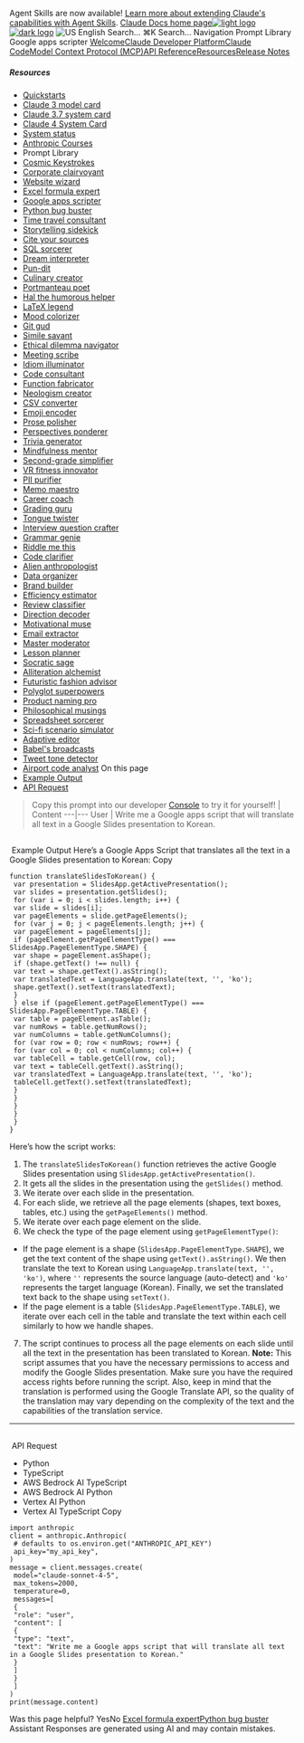 Agent Skills are now available! [Learn more about extending Claude's capabilities with Agent Skills](/en/docs/agents-and-tools/agent-skills/overview).
[Claude Docs home page![light logo](https://mintcdn.com/anthropic-claude-docs/DcI2Ybid7ZEnFaf0/logo/light.svg?fit=max&auto=format&n=DcI2Ybid7ZEnFaf0&q=85&s=c877c45432515ee69194cb19e9f983a2)![dark logo](https://mintcdn.com/anthropic-claude-docs/DcI2Ybid7ZEnFaf0/logo/dark.svg?fit=max&auto=format&n=DcI2Ybid7ZEnFaf0&q=85&s=f5bb877be0cb3cba86cf6d7c88185216)](/)
![US](https://d3gk2c5xim1je2.cloudfront.net/flags/US.svg)
English
Search...
⌘K
Search...
Navigation
Prompt Library
Google apps scripter
[Welcome](/en/home)[Claude Developer Platform](/en/docs/intro)[Claude Code](/en/docs/claude-code/overview)[Model Context Protocol (MCP)](/en/docs/mcp)[API Reference](/en/api/messages)[Resources](/en/resources/overview)[Release Notes](/en/release-notes/overview)
##### Resources
 * [Quickstarts](https://github.com/anthropics/anthropic-quickstarts)
 * [Claude 3 model card](https://assets.anthropic.com/m/61e7d27f8c8f5919/original/Claude-3-Model-Card.pdf)
 * [Claude 3.7 system card](https://anthropic.com/claude-3-7-sonnet-system-card)
 * [Claude 4 System Card](https://www-cdn.anthropic.com/6be99a52cb68eb70eb9572b4cafad13df32ed995.pdf)
 * [System status](https://status.anthropic.com/)
 * [Anthropic Courses](https://anthropic.skilljar.com/)
 * Prompt Library
 * [Cosmic Keystrokes](/en/resources/prompt-library/cosmic-keystrokes)
 * [Corporate clairvoyant](/en/resources/prompt-library/corporate-clairvoyant)
 * [Website wizard](/en/resources/prompt-library/website-wizard)
 * [Excel formula expert](/en/resources/prompt-library/excel-formula-expert)
 * [Google apps scripter](/en/resources/prompt-library/google-apps-scripter)
 * [Python bug buster](/en/resources/prompt-library/python-bug-buster)
 * [Time travel consultant](/en/resources/prompt-library/time-travel-consultant)
 * [Storytelling sidekick](/en/resources/prompt-library/storytelling-sidekick)
 * [Cite your sources](/en/resources/prompt-library/cite-your-sources)
 * [SQL sorcerer](/en/resources/prompt-library/sql-sorcerer)
 * [Dream interpreter](/en/resources/prompt-library/dream-interpreter)
 * [Pun-dit](/en/resources/prompt-library/pun-dit)
 * [Culinary creator](/en/resources/prompt-library/culinary-creator)
 * [Portmanteau poet](/en/resources/prompt-library/portmanteau-poet)
 * [Hal the humorous helper](/en/resources/prompt-library/hal-the-humorous-helper)
 * [LaTeX legend](/en/resources/prompt-library/latex-legend)
 * [Mood colorizer](/en/resources/prompt-library/mood-colorizer)
 * [Git gud](/en/resources/prompt-library/git-gud)
 * [Simile savant](/en/resources/prompt-library/simile-savant)
 * [Ethical dilemma navigator](/en/resources/prompt-library/ethical-dilemma-navigator)
 * [Meeting scribe](/en/resources/prompt-library/meeting-scribe)
 * [Idiom illuminator](/en/resources/prompt-library/idiom-illuminator)
 * [Code consultant](/en/resources/prompt-library/code-consultant)
 * [Function fabricator](/en/resources/prompt-library/function-fabricator)
 * [Neologism creator](/en/resources/prompt-library/neologism-creator)
 * [CSV converter](/en/resources/prompt-library/csv-converter)
 * [Emoji encoder](/en/resources/prompt-library/emoji-encoder)
 * [Prose polisher](/en/resources/prompt-library/prose-polisher)
 * [Perspectives ponderer](/en/resources/prompt-library/perspectives-ponderer)
 * [Trivia generator](/en/resources/prompt-library/trivia-generator)
 * [Mindfulness mentor](/en/resources/prompt-library/mindfulness-mentor)
 * [Second-grade simplifier](/en/resources/prompt-library/second-grade-simplifier)
 * [VR fitness innovator](/en/resources/prompt-library/vr-fitness-innovator)
 * [PII purifier](/en/resources/prompt-library/pii-purifier)
 * [Memo maestro](/en/resources/prompt-library/memo-maestro)
 * [Career coach](/en/resources/prompt-library/career-coach)
 * [Grading guru](/en/resources/prompt-library/grading-guru)
 * [Tongue twister](/en/resources/prompt-library/tongue-twister)
 * [Interview question crafter](/en/resources/prompt-library/interview-question-crafter)
 * [Grammar genie](/en/resources/prompt-library/grammar-genie)
 * [Riddle me this](/en/resources/prompt-library/riddle-me-this)
 * [Code clarifier](/en/resources/prompt-library/code-clarifier)
 * [Alien anthropologist](/en/resources/prompt-library/alien-anthropologist)
 * [Data organizer](/en/resources/prompt-library/data-organizer)
 * [Brand builder](/en/resources/prompt-library/brand-builder)
 * [Efficiency estimator](/en/resources/prompt-library/efficiency-estimator)
 * [Review classifier](/en/resources/prompt-library/review-classifier)
 * [Direction decoder](/en/resources/prompt-library/direction-decoder)
 * [Motivational muse](/en/resources/prompt-library/motivational-muse)
 * [Email extractor](/en/resources/prompt-library/email-extractor)
 * [Master moderator](/en/resources/prompt-library/master-moderator)
 * [Lesson planner](/en/resources/prompt-library/lesson-planner)
 * [Socratic sage](/en/resources/prompt-library/socratic-sage)
 * [Alliteration alchemist](/en/resources/prompt-library/alliteration-alchemist)
 * [Futuristic fashion advisor](/en/resources/prompt-library/futuristic-fashion-advisor)
 * [Polyglot superpowers](/en/resources/prompt-library/polyglot-superpowers)
 * [Product naming pro](/en/resources/prompt-library/product-naming-pro)
 * [Philosophical musings](/en/resources/prompt-library/philosophical-musings)
 * [Spreadsheet sorcerer](/en/resources/prompt-library/spreadsheet-sorcerer)
 * [Sci-fi scenario simulator](/en/resources/prompt-library/sci-fi-scenario-simulator)
 * [Adaptive editor](/en/resources/prompt-library/adaptive-editor)
 * [Babel's broadcasts](/en/resources/prompt-library/babels-broadcasts)
 * [Tweet tone detector](/en/resources/prompt-library/tweet-tone-detector)
 * [Airport code analyst](/en/resources/prompt-library/airport-code-analyst)
On this page
 * [Example Output](#example-output)
 * [API Request](#api-request)
> Copy this prompt into our developer [Console](https://console.anthropic.com/dashboard) to try it for yourself!
| Content 
---|--- 
User | Write me a Google apps script that will translate all text in a Google Slides presentation to Korean. 
## 
[​](#example-output)
Example Output
Here’s a Google Apps Script that translates all the text in a Google Slides presentation to Korean:
Copy
```
function translateSlidesToKorean() {
 var presentation = SlidesApp.getActivePresentation();
 var slides = presentation.getSlides();
 for (var i = 0; i < slides.length; i++) {
 var slide = slides[i];
 var pageElements = slide.getPageElements();
 for (var j = 0; j < pageElements.length; j++) {
 var pageElement = pageElements[j];
 if (pageElement.getPageElementType() === SlidesApp.PageElementType.SHAPE) {
 var shape = pageElement.asShape();
 if (shape.getText() !== null) {
 var text = shape.getText().asString();
 var translatedText = LanguageApp.translate(text, '', 'ko');
 shape.getText().setText(translatedText);
 }
 } else if (pageElement.getPageElementType() === SlidesApp.PageElementType.TABLE) {
 var table = pageElement.asTable();
 var numRows = table.getNumRows();
 var numColumns = table.getNumColumns();
 for (var row = 0; row < numRows; row++) {
 for (var col = 0; col < numColumns; col++) {
 var tableCell = table.getCell(row, col);
 var text = tableCell.getText().asString();
 var translatedText = LanguageApp.translate(text, '', 'ko');
 tableCell.getText().setText(translatedText);
 }
 }
 }
 }
 }
}
```
Here’s how the script works:
 1. The `translateSlidesToKorean()` function retrieves the active Google Slides presentation using `SlidesApp.getActivePresentation()`.
 2. It gets all the slides in the presentation using the `getSlides()` method.
 3. We iterate over each slide in the presentation.
 4. For each slide, we retrieve all the page elements (shapes, text boxes, tables, etc.) using the `getPageElements()` method.
 5. We iterate over each page element on the slide.
 6. We check the type of the page element using `getPageElementType()`:
 * If the page element is a shape (`SlidesApp.PageElementType.SHAPE`), we get the text content of the shape using `getText().asString()`. We then translate the text to Korean using `LanguageApp.translate(text, '', 'ko')`, where `''` represents the source language (auto-detect) and `'ko'` represents the target language (Korean). Finally, we set the translated text back to the shape using `setText()`.
 * If the page element is a table (`SlidesApp.PageElementType.TABLE`), we iterate over each cell in the table and translate the text within each cell similarly to how we handle shapes.
 7. The script continues to process all the page elements on each slide until all the text in the presentation has been translated to Korean.
**Note:** This script assumes that you have the necessary permissions to access and modify the Google Slides presentation. Make sure you have the required access rights before running the script.
Also, keep in mind that the translation is performed using the Google Translate API, so the quality of the translation may vary depending on the complexity of the text and the capabilities of the translation service.
* * *
## 
[​](#api-request)
API Request
 * Python
 * TypeScript
 * AWS Bedrock AI TypeScript
 * AWS Bedrock AI Python
 * Vertex AI Python
 * Vertex AI TypeScript
Copy
```
import anthropic
client = anthropic.Anthropic(
 # defaults to os.environ.get("ANTHROPIC_API_KEY")
 api_key="my_api_key",
)
message = client.messages.create(
 model="claude-sonnet-4-5",
 max_tokens=2000,
 temperature=0,
 messages=[
 {
 "role": "user",
 "content": [
 {
 "type": "text",
 "text": "Write me a Google apps script that will translate all text in a Google Slides presentation to Korean."
 }
 ]
 }
 ]
)
print(message.content)
```
Was this page helpful?
YesNo
[Excel formula expert](/en/resources/prompt-library/excel-formula-expert)[Python bug buster](/en/resources/prompt-library/python-bug-buster)
Assistant
Responses are generated using AI and may contain mistakes.